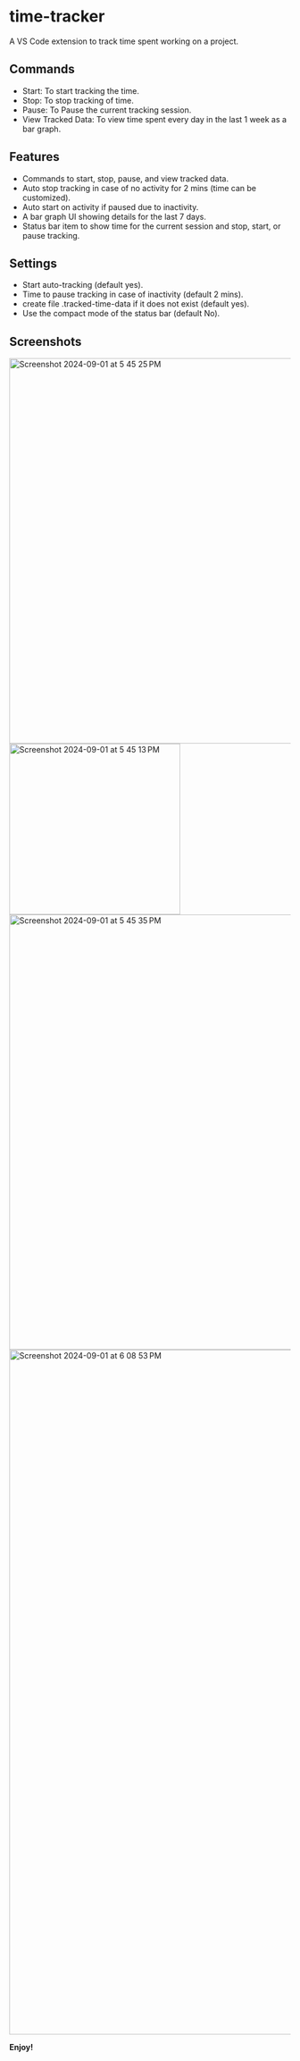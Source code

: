 # time-tracker 
A VS Code extension to track time spent working on a project.

## Commands
  - Start: To start tracking the time.
  - Stop: To stop tracking of time.
  - Pause: To Pause the current tracking session.
  - View Tracked Data: To view time spent every day in the last 1 week as a bar graph.

## Features
  - Commands to start, stop, pause, and view tracked data.
  - Auto stop tracking in case of no activity for 2 mins (time can be customized).
  - Auto start on activity if paused due to inactivity.
  - A bar graph UI showing details for the last 7 days.
  - Status bar item to show time for the current session and stop, start, or pause tracking.

## Settings
  - Start auto-tracking (default yes).
  - Time to pause tracking in case of inactivity (default 2 mins).
  - create file .tracked-time-data if it does not exist (default yes).
  - Use the compact mode of the status bar (default No).

## Screenshots
<img width="690" alt="Screenshot 2024-09-01 at 5 45 25 PM" src="https://github.com/user-attachments/assets/42bd016e-ba56-469a-bb12-b864884cbf76">
<img width="306" alt="Screenshot 2024-09-01 at 5 45 13 PM" src="https://github.com/user-attachments/assets/8bd75755-8f8f-4ea7-8381-a368e8c3e3b9">
<img width="779" alt="Screenshot 2024-09-01 at 5 45 35 PM" src="https://github.com/user-attachments/assets/a553aa6e-fff9-4c81-8729-1a4e72008f80">
<img width="1226" alt="Screenshot 2024-09-01 at 6 08 53 PM" src="https://github.com/user-attachments/assets/e175325e-ae3e-45fa-98a2-bfaebfcf2fca">


**Enjoy!**
